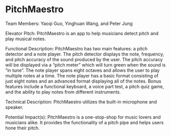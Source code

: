 # PitchMaestro

Team Members: Yaoqi Guo, Yinghuan Wang, and Peter Jung

Elevator Pitch: PitchMaestro is an app to help musicians detect pitch and play musical notes.

Functional Description: PitchMaestro has two main features: a pitch detector and a note player. The pitch detector displays the note, frequency, and pitch accuracy of the sound produced by the user. The pitch accuracy will be displayed via a “pitch meter” which will turn green when the sound is “in tune”. The note player spans eight octaves and allows the user to play multiple notes at a time. The note player has a basic format consisting of just eight notes and an advanced format displaying all of the notes. Bonus features include a functional keyboard, a voice part test, a pitch quiz game, and the ability to play notes from different instruments.  

Technical Description: PitchMaestro utilizes the built-in microphone and speaker. 

Potential Impact(s): PitchMaestro is a one-stop-shop for music lovers and musicians alike. It provides the functionality of a pitch pipe and helps users hone their pitch.

